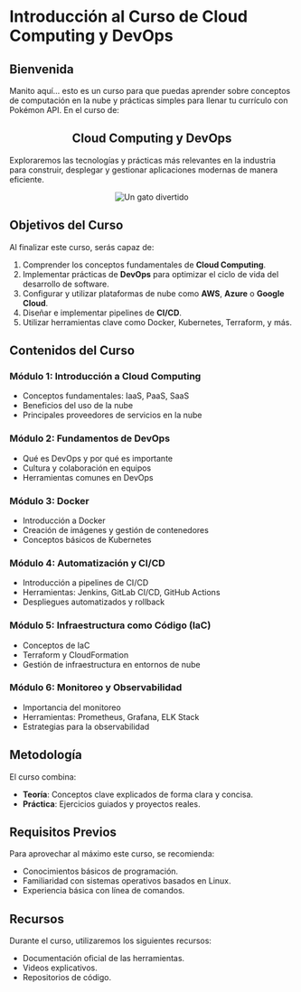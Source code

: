 # Introducción al Curso de Cloud Computing y DevOps

## Bienvenida

<p>Manito aquí... esto es un curso para que puedas aprender sobre conceptos de computación en la nube y prácticas
simples para llenar tu currículo con Pokémon API. En el curso de:</p>

<h2 align="center">Cloud Computing y DevOps</h2>

<p>Exploraremos las tecnologías y prácticas más relevantes en la industria para construir, desplegar y gestionar
aplicaciones modernas de manera eficiente.</p>
<p align="center">
    <img src="https://media.tenor.com/7lhi9QM40DwAAAAM/dog-surprised.gif" alt="Un gato divertido" align="center" alt="Tu Logo" />
</p>


## Objetivos del Curso
Al finalizar este curso, serás capaz de:

1. Comprender los conceptos fundamentales de **Cloud Computing**.
2. Implementar prácticas de **DevOps** para optimizar el ciclo de vida del desarrollo de software.
3. Configurar y utilizar plataformas de nube como **AWS**, **Azure** o **Google Cloud**.
4. Diseñar e implementar pipelines de **CI/CD**.
5. Utilizar herramientas clave como Docker, Kubernetes, Terraform, y más.

## Contenidos del Curso

### Módulo 1: Introducción a Cloud Computing
- Conceptos fundamentales: IaaS, PaaS, SaaS
- Beneficios del uso de la nube
- Principales proveedores de servicios en la nube

### Módulo 2: Fundamentos de DevOps
- Qué es DevOps y por qué es importante
- Cultura y colaboración en equipos
- Herramientas comunes en DevOps

### Módulo 3: Docker 
- Introducción a Docker
- Creación de imágenes y gestión de contenedores
- Conceptos básicos de Kubernetes

### Módulo 4: Automatización y CI/CD
- Introducción a pipelines de CI/CD
- Herramientas: Jenkins, GitLab CI/CD, GitHub Actions
- Despliegues automatizados y rollback

### Módulo 5: Infraestructura como Código (IaC)
- Conceptos de IaC
- Terraform y CloudFormation
- Gestión de infraestructura en entornos de nube

### Módulo 6: Monitoreo y Observabilidad
- Importancia del monitoreo
- Herramientas: Prometheus, Grafana, ELK Stack
- Estrategias para la observabilidad

## Metodología
El curso combina:
- **Teoría**: Conceptos clave explicados de forma clara y concisa.
- **Práctica**: Ejercicios guiados y proyectos reales.

## Requisitos Previos
Para aprovechar al máximo este curso, se recomienda:
- Conocimientos básicos de programación.
- Familiaridad con sistemas operativos basados en Linux.
- Experiencia básica con línea de comandos.

## Recursos
Durante el curso, utilizaremos los siguientes recursos:
- Documentación oficial de las herramientas.
- Videos explicativos.
- Repositorios de código.


